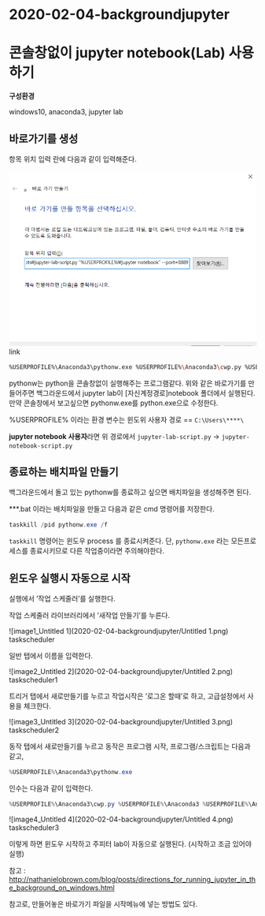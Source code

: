 # 2020-02-04-backgroundjupyter

# 콘솔창없이 jupyter notebook(Lab) 사용하기

**구성환경**

windows10, anaconda3, jupyter lab

## 바로가기를 생성

항목 위치 입력 란에 다음과 같이 입력해준다.

![image0_Untitled](2020-02-04-backgroundjupyter/Untitled.png)
link

```bash
%USERPROFILE%\Anaconda3\pythonw.exe %USERPROFILE%\Anaconda3\cwp.py %USERPROFILE%\Anaconda3 %USERPROFILE%\Anaconda3\pythonw.exe %USERPROFILE%\Anaconda3\Scripts\jupyter-lab-script.py "%USERPROFILE%\jupyter notebook" --port=8889
```

pythonw는 python을 콘솔창없이 실행해주는 프로그램같다. 위와 같은 바로가기를 만들어주면 백그라운드에서 jupyter lab이 [자신계정경로]notebook 폴더에서 실행된다. 만약 콘솔창에서 보고싶으면 pythonw.exe를 python.exe으로 수정한다.

%USERPROFILE% 이라는 환경 변수는 윈도위 사용자 경로 == `C:\Users\****\`

**jupyter notebook 사용자**라면 위 경로에서 `jupyter-lab-script.py` -> `jupyter-notebook-script.py`

## 종료하는 배치파일 만들기

백그라운드에서 돌고 있는 pythonw를 종료하고 싶으면 배치파일을 생성해주면 된다.

***.bat 이라는 배치파일을 만들고 다음과 같은 cmd 명령어를 저장한다.

```powershell
taskkill /pid pythonw.exe /f
```

`taskkill` 명령어는 윈도우 process 를 종료시켜준다. 단, `pythonw.exe` 라는 모든프로세스를 종료시키므로 다른 작업중이라면 주의해야한다.

## 윈도우 실행시 자동으로 시작

실행에서 ’작업 스케줄러’를 실행한다.

작업 스케줄러 라이브러리에서 ’새작업 만들기’를 누른다.

![image1_Untitled 1](2020-02-04-backgroundjupyter/Untitled 1.png)
taskscheduler

일반 탭에서 이름을 입력한다.

![image2_Untitled 2](2020-02-04-backgroundjupyter/Untitled 2.png)
taskscheduler1

트리거 탭에서 새로만들기를 누르고 작업시작은 ’로그온 할때’로 하고, 고급설정에서 사용을 체크한다.

![image3_Untitled 3](2020-02-04-backgroundjupyter/Untitled 3.png)
taskscheduler2

동작 탭에서 새로만들기를 누르고 동작은 프로그램 시작, 프로그램/스크립트는 다음과 같고,

```powershell
%USERPROFILE%\Anaconda3\pythonw.exe
```

인수는 다음과 같이 입력한다.

```powershell
%USERPROFILE%\Anaconda3\cwp.py %USERPROFILE%\Anaconda3 %USERPROFILE%\Anaconda3\pythonw.exe %USERPROFILE%\Anaconda3\Scripts\jupyter-lab-script.py --no-browser --notebook-dir="%USERPROFILE%\jupyter notebook" --port=8889
```

![image4_Untitled 4](2020-02-04-backgroundjupyter/Untitled 4.png)
taskscheduler3

이렇게 하면 윈도우 시작하고 주피터 lab이 자동으로 실행된다. (시작하고 조금 있어야 실행)

참고 : http://nathanielobrown.com/blog/posts/directions_for_running_jupyter_in_the_background_on_windows.html

참고로, 만들어놓은 바로가기 파일을 시작메뉴에 넣는 방법도 있다.